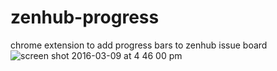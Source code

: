 # zenhub-progress
chrome extension to add progress bars to zenhub issue board
![screen shot 2016-03-09 at 4 46 00 pm](https://cloud.githubusercontent.com/assets/933826/13655752/b319a018-e616-11e5-93e1-de0432a63195.png)
